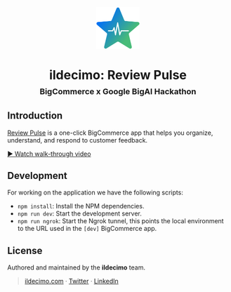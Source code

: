 <p style="text-align:center;">
  <img alt="Review Pulse" src="public/images/logo.webp" width="100">
</p>

<h1 style="text-align:center;">ildecimo: Review Pulse <br /> <span style="font-size: 18px;">BigCommerce x Google BigAI Hackathon</span></h1>

## Introduction

[Review Pulse](https://reviewpulse.ildecimo.com/) is a one-click BigCommerce app that helps you organize, understand, and respond to customer feedback.

[▶️ Watch walk-through video](https://www.youtube.com/watch?v=qG-rhnudhaw)

## Development

For working on the application we have the following scripts:

- `npm install`: Install the NPM dependencies.
- `npm run dev`: Start the development server.
- `npm run ngrok`: Start the Ngrok tunnel, this points the local environment to the URL used in the `[dev]` BigCommerce app.

## License

Authored and maintained by the **ildecimo** team.

> [ildecimo.com](https://www.ildecimo.com/) · [Twitter](https://twitter.com/ildecimo_web3) · [LinkedIn](https://www.linkedin.com/company/ildecimo)
